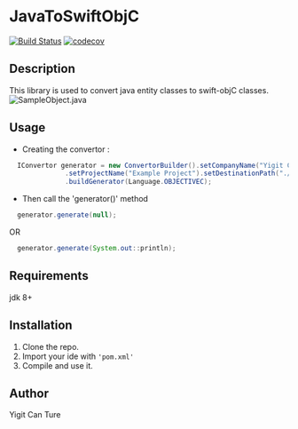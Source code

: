 # JavaToSwiftObjC

[![Build Status](https://travis-ci.org/yigit26/JavaToSwiftObjC.svg?branch=master)](https://travis-ci.org/yigit26/JavaToSwiftObjC)
[![codecov](https://codecov.io/gh/yigit26/JavaToSwiftObjC/branch/master/graph/badge.svg)](https://codecov.io/gh/yigit26/JavaToSwiftObjC)

## Description
  This library is used to convert java entity classes to swift-objC classes.
  ![SampleObject.java](http://blog.yigitcanture.com/wp-content/uploads/2017/09/WhatsApp-Image-2017-09-17-at-19.21.28.jpeg)

## Usage
  * Creating the convertor :
  ```java
    IConvertor generator = new ConvertorBuilder().setCompanyName("Yigit Can Ture")
				.setProjectName("Example Project").setDestinationPath("./dest").setSourcePath("./source")
				.buildGenerator(Language.OBJECTIVEC);
  ```
  * Then call the 'generator()' method
  ```java
    generator.generate(null);
  ```
    
   OR
    
  ```java
    generator.generate(System.out::println);
  ```
  
## Requirements
 jdk 8+

## Installation

1. Clone the repo.
2. Import your ide with `'pom.xml'`
3. Compile and use it.

## Author

Yigit Can Ture
